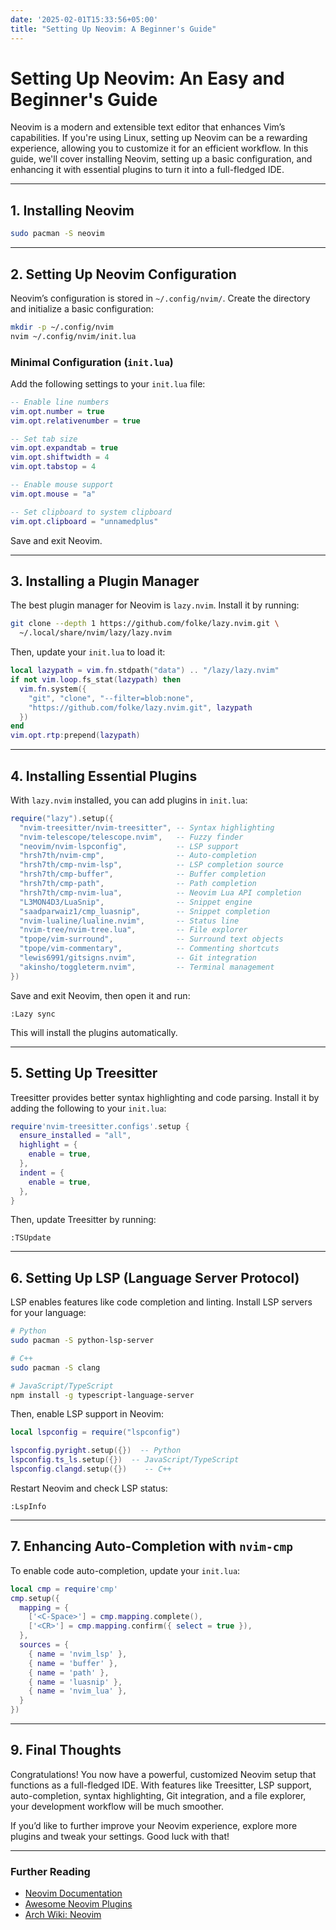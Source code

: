 ```yaml
---
date: '2025-02-01T15:33:56+05:00'
title: "Setting Up Neovim: A Beginner's Guide"
---
```

# Setting Up Neovim: An Easy and Beginner's Guide

Neovim is a modern and extensible text editor that enhances Vim’s capabilities. If you're using Linux, setting up Neovim can be a rewarding experience, allowing you to customize it for an efficient workflow. In this guide, we'll cover installing Neovim, setting up a basic configuration, and enhancing it with essential plugins to turn it into a full-fledged IDE.

---

## **1. Installing Neovim**

```sh
sudo pacman -S neovim
```
---

## **2. Setting Up Neovim Configuration**
Neovim’s configuration is stored in `~/.config/nvim/`. Create the directory and initialize a basic configuration:

```sh
mkdir -p ~/.config/nvim
nvim ~/.config/nvim/init.lua
```

### **Minimal Configuration (`init.lua`)**
Add the following settings to your `init.lua` file:

```lua
-- Enable line numbers
vim.opt.number = true
vim.opt.relativenumber = true

-- Set tab size
vim.opt.expandtab = true
vim.opt.shiftwidth = 4
vim.opt.tabstop = 4

-- Enable mouse support
vim.opt.mouse = "a"

-- Set clipboard to system clipboard
vim.opt.clipboard = "unnamedplus"
```

Save and exit Neovim.

---

## **3. Installing a Plugin Manager**
The best plugin manager for Neovim is `lazy.nvim`. Install it by running:

```sh
git clone --depth 1 https://github.com/folke/lazy.nvim.git \
  ~/.local/share/nvim/lazy/lazy.nvim
```

Then, update your `init.lua` to load it:

```lua
local lazypath = vim.fn.stdpath("data") .. "/lazy/lazy.nvim"
if not vim.loop.fs_stat(lazypath) then
  vim.fn.system({
    "git", "clone", "--filter=blob:none",
    "https://github.com/folke/lazy.nvim.git", lazypath
  })
end
vim.opt.rtp:prepend(lazypath)
```

---

## **4. Installing Essential Plugins**
With `lazy.nvim` installed, you can add plugins in `init.lua`:

```lua
require("lazy").setup({
  "nvim-treesitter/nvim-treesitter", -- Syntax highlighting
  "nvim-telescope/telescope.nvim",   -- Fuzzy finder
  "neovim/nvim-lspconfig",           -- LSP support
  "hrsh7th/nvim-cmp",                -- Auto-completion
  "hrsh7th/cmp-nvim-lsp",            -- LSP completion source
  "hrsh7th/cmp-buffer",              -- Buffer completion
  "hrsh7th/cmp-path",                -- Path completion
  "hrsh7th/cmp-nvim-lua",            -- Neovim Lua API completion
  "L3MON4D3/LuaSnip",                -- Snippet engine
  "saadparwaiz1/cmp_luasnip",        -- Snippet completion
  "nvim-lualine/lualine.nvim",       -- Status line
  "nvim-tree/nvim-tree.lua",         -- File explorer
  "tpope/vim-surround",              -- Surround text objects
  "tpope/vim-commentary",            -- Commenting shortcuts
  "lewis6991/gitsigns.nvim",         -- Git integration
  "akinsho/toggleterm.nvim",         -- Terminal management
})
```

Save and exit Neovim, then open it and run:

```vim
:Lazy sync
```

This will install the plugins automatically.

---

## **5. Setting Up Treesitter**
Treesitter provides better syntax highlighting and code parsing. Install it by adding the following to your `init.lua`:

```lua
require'nvim-treesitter.configs'.setup {
  ensure_installed = "all",
  highlight = {
    enable = true,
  },
  indent = {
    enable = true,
  },
}
```

Then, update Treesitter by running:

```vim
:TSUpdate
```

---

## **6. Setting Up LSP (Language Server Protocol)**
LSP enables features like code completion and linting. Install LSP servers for your language:

```sh
# Python
sudo pacman -S python-lsp-server

# C++
sudo pacman -S clang

# JavaScript/TypeScript
npm install -g typescript-language-server
```

Then, enable LSP support in Neovim:

```lua
local lspconfig = require("lspconfig")

lspconfig.pyright.setup({})  -- Python
lspconfig.ts_ls.setup({})  -- JavaScript/TypeScript
lspconfig.clangd.setup({})    -- C++
```

Restart Neovim and check LSP status:

```vim
:LspInfo
```

---

## **7. Enhancing Auto-Completion with `nvim-cmp`**
To enable code auto-completion, update your `init.lua`:

```lua
local cmp = require'cmp'
cmp.setup({
  mapping = {
    ['<C-Space>'] = cmp.mapping.complete(),
    ['<CR>'] = cmp.mapping.confirm({ select = true }),
  },
  sources = {
    { name = 'nvim_lsp' },
    { name = 'buffer' },
    { name = 'path' },
    { name = 'luasnip' },
    { name = 'nvim_lua' },
  }
})
```
---

## **9. Final Thoughts**
Congratulations! You now have a powerful, customized Neovim setup that functions as a full-fledged IDE. With features like Treesitter, LSP support, auto-completion, syntax highlighting, Git integration, and a file explorer, your development workflow will be much smoother.

If you’d like to further improve your Neovim experience, explore more plugins and tweak your settings. Good luck with that!

---

### **Further Reading**
- [Neovim Documentation](https://neovim.io/doc/)
- [Awesome Neovim Plugins](https://github.com/rockerBOO/awesome-neovim)
- [Arch Wiki: Neovim](https://wiki.archlinux.org/title/Neovim)

